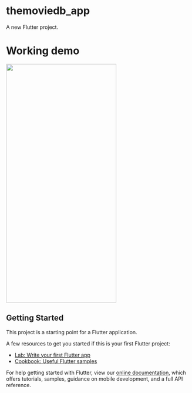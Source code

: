 # themoviedb_app

A new Flutter project.


# Working demo

<img src="https://github.com/geekyprawins/moviedb-app/blob/master/smoll.gif?raw=true" width=300 height=650>

## Getting Started

This project is a starting point for a Flutter application.

A few resources to get you started if this is your first Flutter project:

- [Lab: Write your first Flutter app](https://flutter.dev/docs/get-started/codelab)
- [Cookbook: Useful Flutter samples](https://flutter.dev/docs/cookbook)

For help getting started with Flutter, view our
[online documentation](https://flutter.dev/docs), which offers tutorials,
samples, guidance on mobile development, and a full API reference.

